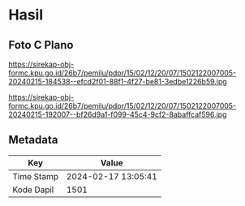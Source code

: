 # Hasil

## Foto C Plano

https://sirekap-obj-formc.kpu.go.id/26b7/pemilu/pdpr/15/02/12/20/07/1502122007005-20240215-184538--efcd2f01-88f1-4f27-be81-3edbe1226b59.jpg

https://sirekap-obj-formc.kpu.go.id/26b7/pemilu/pdpr/15/02/12/20/07/1502122007005-20240215-192007--bf26d9a1-f099-45c4-9cf2-8abaffcaf596.jpg


## Metadata

| Key        | Value               |
| ---------- | ------------------- |
| Time Stamp | 2024-02-17 13:05:41 |
| Kode Dapil | 1501                |



